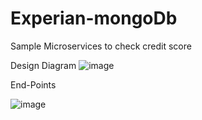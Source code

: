 # Experian-mongoDb
Sample Microservices to check credit score

Design Diagram
![image](https://user-images.githubusercontent.com/19620287/211250594-47a452a9-5b56-47f5-a36c-34a9aff18dd6.png)

End-Points

![image](https://user-images.githubusercontent.com/19620287/211251660-1ea30227-6654-4b05-bd32-0957150d2c87.png)
